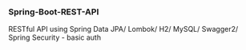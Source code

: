 ### Spring-Boot-REST-API

RESTful API using Spring Data JPA/ Lombok/ H2/ MySQL/ Swagger2/ Spring Security - basic auth
